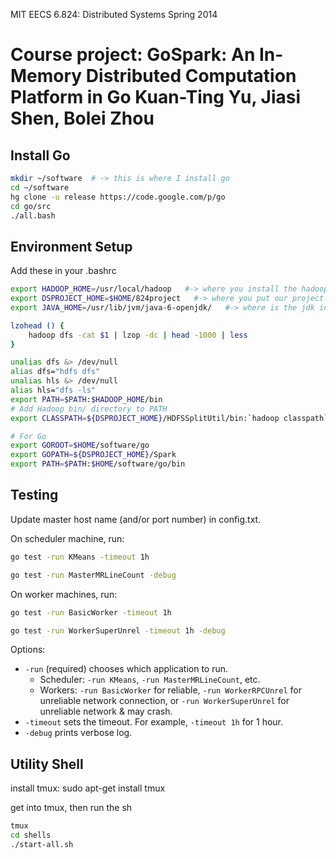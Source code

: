 MIT EECS 6.824: Distributed Systems 
Spring 2014

Course project: GoSpark: An In-Memory Distributed Computation Platform in Go
Kuan-Ting Yu, Jiasi Shen, Bolei Zhou
==========


Install Go
---------
```sh
mkdir ~/software  # -> this is where I install go
cd ~/software
hg clone -u release https://code.google.com/p/go
cd go/src
./all.bash
```

Environment Setup
--------

Add these in your .bashrc

```sh
export HADOOP_HOME=/usr/local/hadoop   #-> where you install the hadoop
export DSPROJECT_HOME=$HOME/824project   #-> where you put our project
export JAVA_HOME=/usr/lib/jvm/java-6-openjdk/   #-> where is the jdk installed

lzohead () {
	hadoop dfs -cat $1 | lzop -dc | head -1000 | less
}

unalias dfs &> /dev/null
alias dfs="hdfs dfs"
unalias hls &> /dev/null
alias hls="dfs -ls"
export PATH=$PATH:$HADOOP_HOME/bin
# Add Hadoop bin/ directory to PATH
export CLASSPATH=${DSPROJECT_HOME}/HDFSSplitUtil/bin:`hadoop classpath`:${CLASSPATH}

# For Go
export GOROOT=$HOME/software/go
export GOPATH=${DSPROJECT_HOME}/Spark
export PATH=$PATH:$HOME/software/go/bin
```

Testing
--------

Update master host name (and/or port number) in config.txt.

On scheduler machine, run:
```sh
go test -run KMeans -timeout 1h
```
```sh
go test -run MasterMRLineCount -debug
```

On worker machines, run:
```sh
go test -run BasicWorker -timeout 1h
```
```sh
go test -run WorkerSuperUnrel -timeout 1h -debug
```

Options:
* `-run` (required) chooses which application to run. 
  - Scheduler: `-run KMeans`, `-run MasterMRLineCount`, etc.
  - Workers: `-run BasicWorker` for reliable, `-run WorkerRPCUnrel` for unreliable network connection, or `-run WorkerSuperUnrel` for unreliable network & may crash.
* `-timeout` sets the timeout. For example, `-timeout 1h` for 1 hour.
* `-debug` prints verbose log.



Utility Shell
--------
install tmux: sudo apt-get install tmux

get into tmux, then run the sh
```sh
tmux
cd shells
./start-all.sh
```
